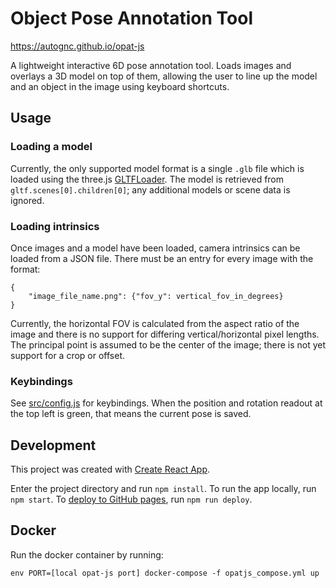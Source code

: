 # Object Pose Annotation Tool

https://autognc.github.io/opat-js

A lightweight interactive 6D pose annotation tool. Loads images and overlays a 3D model on top of them, allowing
the user to line up the model and an object in the image using keyboard shortcuts.

## Usage

### Loading a model
Currently, the only supported model format is a single `.glb` file which is loaded using the three.js [GLTFLoader](https://threejs.org/docs/#examples/en/loaders/GLTFLoader).
The model is retrieved from `gltf.scenes[0].children[0]`; any additional models or scene data is ignored.

### Loading intrinsics
Once images and a model have been loaded, camera intrinsics can be loaded from a JSON file.
There must be an entry for every image with the format:

```
{
    "image_file_name.png": {"fov_y": vertical_fov_in_degrees}
}
```

Currently, the horizontal FOV is calculated from the aspect ratio of the image
and there is no support for differing vertical/horizontal pixel lengths. The principal
point is assumed to be the center of the image; there is not yet support for a crop or offset.

### Keybindings
See [src/config.js](src/config.js) for keybindings. When the position and rotation readout
at the top left is green, that means the current pose is saved.

## Development
This project was created with [Create React App](https://github.com/facebook/create-react-app).

Enter the project directory and run `npm install`. To run the app locally, run `npm start`. To [deploy to GitHub pages](https://create-react-app.dev/docs/deployment/#github-pages),
run `npm run deploy`.

## Docker
Run the docker container by running:
```
env PORT=[local opat-js port] docker-compose -f opatjs_compose.yml up
```
